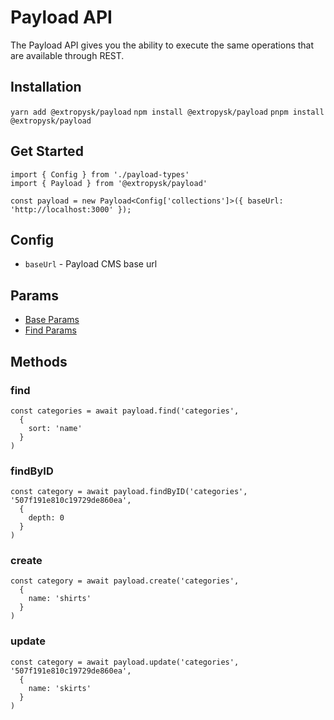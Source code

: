 # Payload API

The Payload API gives you the ability to execute the same operations that are available through REST.

## Installation
`yarn add @extropysk/payload`
`npm install @extropysk/payload`
`pnpm install @extropysk/payload`

## Get Started
```
import { Config } from './payload-types'
import { Payload } from '@extropysk/payload'

const payload = new Payload<Config['collections']>({ baseUrl: 'http://localhost:3000' });
```

## Config
- `baseUrl` - Payload CMS base url

## Params
- [Base Params](docs/BASE_PARAMS.md)
- [Find Params](docs/FIND_PARAMS.md)

## Methods
### find
```
const categories = await payload.find('categories',
  {
    sort: 'name'
  }
)
```

### findByID
```
const category = await payload.findByID('categories', '507f191e810c19729de860ea',
  {
    depth: 0
  }
)
```

### create
```
const category = await payload.create('categories',
  {
    name: 'shirts'
  }
)
```

### update 
```
const category = await payload.update('categories', '507f191e810c19729de860ea',
  {
    name: 'skirts'
  }
)
```
